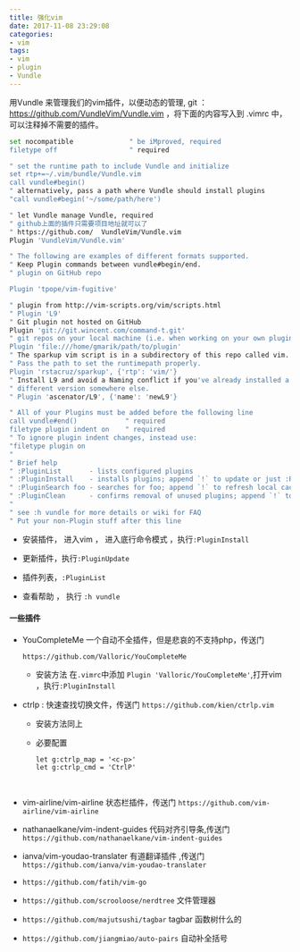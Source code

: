 ```yaml
---
title: 强化vim
date: 2017-11-08 23:29:08
categories:
- vim
tags:
- vim
- plugin
- Vundle
---
```


用Vundle 来管理我们的vim插件，以便动态的管理, git ：https://github.com/VundleVim/Vundle.vim ，将下面的内容写入到 .vimrc 中，可以注释掉不需要的插件。

```bash
set nocompatible              " be iMproved, required
filetype off                  " required

" set the runtime path to include Vundle and initialize
set rtp+=~/.vim/bundle/Vundle.vim
call vundle#begin()
" alternatively, pass a path where Vundle should install plugins
"call vundle#begin('~/some/path/here')

" let Vundle manage Vundle, required
" github上面的插件只需要项目地址就可以了
" https://github.com/  VundleVim/Vundle.vim
Plugin 'VundleVim/Vundle.vim'

" The following are examples of different formats supported.
" Keep Plugin commands between vundle#begin/end.
" plugin on GitHub repo

Plugin 'tpope/vim-fugitive'

" plugin from http://vim-scripts.org/vim/scripts.html
" Plugin 'L9'
" Git plugin not hosted on GitHub
Plugin 'git://git.wincent.com/command-t.git'
" git repos on your local machine (i.e. when working on your own plugin)
Plugin 'file:///home/gmarik/path/to/plugin'
" The sparkup vim script is in a subdirectory of this repo called vim.
" Pass the path to set the runtimepath properly.
Plugin 'rstacruz/sparkup', {'rtp': 'vim/'}
" Install L9 and avoid a Naming conflict if you've already installed a
" different version somewhere else.
" Plugin 'ascenator/L9', {'name': 'newL9'}

" All of your Plugins must be added before the following line
call vundle#end()            " required
filetype plugin indent on    " required
" To ignore plugin indent changes, instead use:
"filetype plugin on
"
" Brief help
" :PluginList       - lists configured plugins
" :PluginInstall    - installs plugins; append `!` to update or just :PluginUpdate
" :PluginSearch foo - searches for foo; append `!` to refresh local cache
" :PluginClean      - confirms removal of unused plugins; append `!` to auto-approve removal
"
" see :h vundle for more details or wiki for FAQ
" Put your non-Plugin stuff after this line
```
- 安装插件， 进入vim ， 进入底行命令模式 ，执行`:PluginInstall` 

- 更新插件，执行`:PluginUpdate`

- 插件列表，`:PluginList`

- 查看帮助 ， 执行 `:h vundle`

#### 一些插件

- YouCompleteMe 一个自动不全插件，但是悲哀的不支持php，传送门

  `https://github.com/Valloric/YouCompleteMe`

  - 安装方法 在`.vimrc`中添加 `Plugin 'Valloric/YouCompleteMe'`,打开vim ，执行`:PluginInstall`

- ctrlp : 快速查找切换文件，传送门 `https://github.com/kien/ctrlp.vim`

  - 安装方法同上

  - 必要配置

    ```visual basic
    let g:ctrlp_map = '<c-p>'
    let g:ctrlp_cmd = 'CtrlP'
    ```

    ​

- vim-airline/vim-airline  状态栏插件，传送门 `https://github.com/vim-airline/vim-airline`

- nathanaelkane/vim-indent-guides  代码对齐引导条,传送门 `https://github.com/nathanaelkane/vim-indent-guides`

- ianva/vim-youdao-translater  有道翻译插件  ,传送门`https://github.com/ianva/vim-youdao-translater`

- `https://github.com/fatih/vim-go `

- `https://github.com/scrooloose/nerdtree`   文件管理器

- `https://github.com/majutsushi/tagbar`   tagbar 函数树什么的

- `https://github.com/jiangmiao/auto-pairs`   自动补全括号